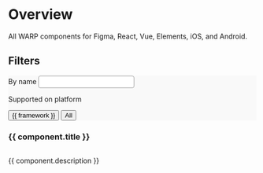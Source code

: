<script setup>
import { ref, computed } from 'vue';

// Import all JSON data
const components = import.meta.glob('./*/data.json', { eager: true });
const baseUrl = import.meta.env.BASE_URL;

// Map JSON data to include href and correct paths
const componentData = Object.keys(components).map(path => ({
  ...components[path].default,
  href: `${baseUrl}components/${path.replace('/data.json', '')}`
}));

// Reactive variables for query and selected frameworks
const query = ref('');
const selectedFrameworks = ref([]);

// Extract unique framework names
const frameworkNames = computed(() => {
  const names = new Set();
  componentData.forEach(component => {
    component.frameworks.forEach(framework => {
      names.add(framework.name);
    });
  });
  return Array.from(names);
});

// Computed property to filter components based on query and selected frameworks
const filteredComponents = computed(() => {
  const lowerQuery = query.value.toLowerCase();
  const frameworks = selectedFrameworks.value;

  return componentData.filter(component => {
    const matchesQuery = component.title.toLowerCase().includes(lowerQuery);
    const matchesFramework = frameworks.length === 0 ||
      frameworks.every(framework =>
        component.frameworks.some(componentFramework => componentFramework.name === framework)
      );
    return matchesQuery && matchesFramework;
  });
});

// Function to handle button clicks
const toggleFramework = (framework) => {
  if (selectedFrameworks.value.includes(framework)) {
    selectedFrameworks.value = selectedFrameworks.value.filter(f => f !== framework);
  } else {
    selectedFrameworks.value.push(framework);
  }
};

// Function to handle "All" button click
const showAll = () => {
  selectedFrameworks.value = [];
};
</script>

<style>
  /* remove these to custom.css and replace with warp-doc color tokens */
  :root{
    --w-border: #999;
    --w-border-focus: #00F;
    --w-button-bg: #eee;
    --w-button-bg-active: #333;
    --w-text: #333;
    --w-text-inverted: #eee;
    --w-border-radius: 4px;
    --w-panel-bg: #f9f9f9;
    --w-input-bg: #fff;
  }
  /* set up as custom default styling somewhere else, default.css perhaps?  */
  .input-text{
    border: 1px solid var(--w-border);
    color: var(--w-text);
    padding: 4px 8px;
    border-radius: var(--w-border-radius);
    background-color: var(--w-input-bg);
  }
  .input-text:focus{
    border: 1px solid var(--w-border-focus);
  }
  .button{
    background-color: var(--w-button-bg);
    color: var(--w-text);
    padding: 4px 8px;
    border-radius: var(--w-border-radius);
  }
  .button-active{
    background-color: var(--w-button-bg-active);
    color: var(--w-text-inverted);
  }
  .button:focus{
    outline:1px solid red;
  }
</style>


# Overview
All WARP components for Figma, React, Vue, Elements, iOS, and Android.

## Filters
<section>
  <div class="p-16 rounded-8 mb-16" style="background-color:var(--w-panel-bg)">
    <div class="pt-8 mb-16">
      <!-- Input field for text filtering -->
      <label class="block bold" for="filter-input">By name</label>
      <input
        v-model="query"
        name="filter-input"
        class="input-text"
      />
    </div>
    <p class="block bold mb-4!">Supported on platform</p>
    <!-- Row of buttons for framework filtering -->
    <div class="flex flex-wrap mb-16 gap-4 align-right">
      <button
        v-for="framework in frameworkNames"
        :key="framework"
        @click="toggleFramework(framework)"
        :class="[
          'button',
          selectedFrameworks.includes(framework)
            ? 'button-active'
            : ''
        ]"
      >
        {{ framework }}
      </button>
      <button
        @click="showAll"
        :class="[
          'button',
          selectedFrameworks.length === 0
            ? 'button-active'
            : ''
        ]"
      >
        All
      </button>
    </div>
  </div>

  <!-- Display filtered components -->
  <cards class="grid grid-cols-1 sm:grid-cols-3 gap-12">
    <card
      v-for="component in filteredComponents"
      :key="component.title"
      class="flex flex-col border border-gray-200 p-4 rounded-md shadow-sm"
    >
      <h3 class="h4 text-m! static! mt-16! mx-16!">
        <a
          :href="component.href"
          class="block before:content-empty before:absolute before:top-0 before:right-0 before:bottom-0 before:left-0 focus:outline-0"
        >
          {{ component.title }}
        </a>
      </h3>
      <img
        class="order-first"
        :src="component.image.src"
        :alt="component.image.alt"
      />
      <p class="m-16! text-s">{{ component.description }}</p>
    </card>
  </cards>
</section>
